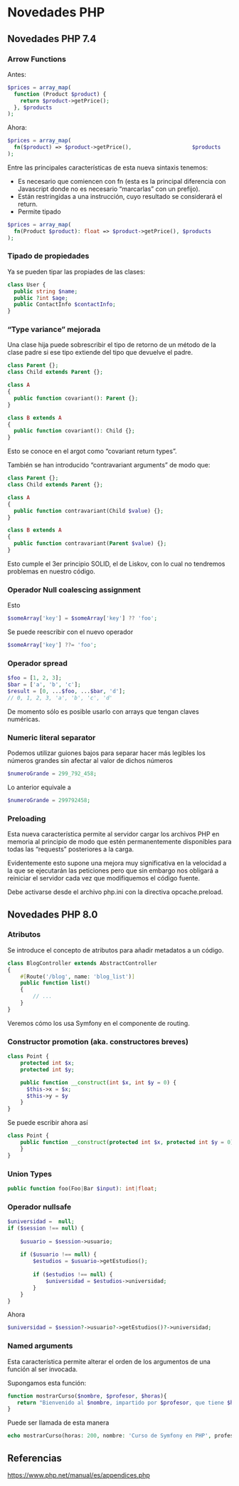 # Novedades PHP

## Novedades PHP 7.4

### Arrow Functions

Antes:

```php
$prices = array_map(
  function (Product $product) {      
    return $product->getPrice();  
  }, $products
);
```

Ahora:

```php
$prices = array_map(
  fn($product) => $product->getPrice(),                   $products
);
```

Entre las principales características de esta nueva sintaxis tenemos:

- Es necesario que comiencen con fn (esta es la principal diferencia con Javascript donde no es necesario “marcarlas” con un prefijo).
- Están restringidas a una instrucción, cuyo resultado se considerará el return.
- Permite tipado

```php
$prices = array_map(
  fn(Product $product): float => $product->getPrice(), $products
);
```

### Tipado de propiedades 

Ya se pueden tipar las propiades de las clases:

```php
class User {
  public string $name;
  public ?int $age;
  public ContactInfo $contactInfo;
}
```

### “Type variance” mejorada

Una clase hija puede sobrescribir el tipo de retorno de un método de la clase padre si ese tipo extiende del tipo que devuelve el padre.

```php
class Parent {};
class Child extends Parent {};

class A 
{
  public function covariant(): Parent {};
}

class B extends A
{
  public function covariant(): Child {};
}
```

Esto se conoce en el argot como “covariant return types”.

También se han introducido “contravariant arguments” de modo que:

```php
class Parent {};
class Child extends Parent {};

class A 
{
  public function contravariant(Child $value) {};
}

class B extends A
{
  public function contravariant(Parent $value) {};
}
```

Esto cumple el 3er principio SOLID, el de Liskov, con lo cual no tendremos problemas en nuestro código.

### Operador Null coalescing assignment

Esto

```php
$someArray['key'] = $someArray['key'] ?? 'foo';
```

Se puede reescribir con el nuevo operador

```php
$someArray['key'] ??= 'foo';
```

### Operador spread

```php
$foo = [1, 2, 3];
$bar = ['a', 'b', 'c'];
$result = [0, ...$foo, ...$bar, 'd'];
// 0, 1, 2, 3, 'a', 'b', 'c', 'd'
```

De momento sólo es posible usarlo con arrays que tengan claves numéricas.

### Numeric literal separator

Podemos utilizar guiones bajos para separar hacer más legibles los números grandes sin afectar al valor de dichos números

```php
$numeroGrande = 299_792_458;
```

Lo anterior equivale a

```php
$numeroGrande = 299792458;
```

### Preloading

Esta nueva característica permite al servidor cargar los archivos PHP en memoria al principio de modo que estén permanentemente disponibles para todas las “requests” posteriores a la carga.

Evidentemente esto supone una mejora muy significativa en la velocidad a la que se ejecutarán las peticiones pero que sin embargo nos obligará a reiniciar el servidor cada vez que modifiquemos el código fuente.

Debe activarse desde el archivo php.ini con la directiva opcache.preload.

## Novedades PHP 8.0

### Atributos

Se introduce el concepto de atributos para añadir metadatos a un código.

```php
class BlogController extends AbstractController
{
    #[Route('/blog', name: 'blog_list')]
    public function list()
    {
        // ...
    }
}
```

Veremos cómo los usa Symfony en el componente de routing.

### Constructor promotion (aka. constructores breves)

```php
class Point {
    protected int $x;
    protected int $y;

    public function __construct(int $x, int $y = 0) {
      $this->x = $x;
      $this->y = $y
    }
}
```

Se puede escribir ahora así

```php
class Point {
    public function __construct(protected int $x, protected int $y = 0) {
    }
}
```

### Union Types

```php
public function foo(Foo|Bar $input): int|float;
```

### Operador nullsafe

```php
$universidad =  null;
if ($session !== null) {
 
    $usuario = $session->usuario;
  
    if ($usuario !== null) {
        $estudios = $usuario->getEstudios();
  
        if ($estudios !== null) {
            $universidad = $estudios->universidad;
        }
    }
}
```

Ahora

```php
$universidad = $session?->usuario?->getEstudios()?->universidad;
```

### Named arguments

Esta característica permite alterar el orden de los argumentos de una función al ser invocada.

Supongamos esta función:

```php
function mostrarCurso($nombre, $profesor, $horas){
   return "Bienvenido al $nombre, impartido por $profesor, que tiene $horas horas de contenido :)";
}
```

Puede ser llamada de esta manera

```php
echo mostrarCurso(horas: 200, nombre: 'Curso de Symfony en PHP', profesor: 'Carlos Herrera');
```

## Referencias

https://www.php.net/manual/es/appendices.php